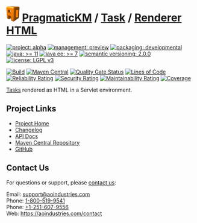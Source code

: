 # [<img src="ao-logo.png" alt="AO Logo" width="35" height="40">](https://github.com/ao-apps) [PragmaticKM](https://github.com/ao-apps/pragmatickm) / [Task](https://github.com/ao-apps/pragmatickm-task) / [Renderer HTML](https://github.com/ao-apps/pragmatickm-task-renderer-html)

[![project: alpha](https://pragmatickm.com/ao-badges/project-alpha.svg)](https://aoindustries.com/life-cycle#project-alpha)
[![management: preview](https://pragmatickm.com/ao-badges/management-preview.svg)](https://aoindustries.com/life-cycle#management-preview)
[![packaging: developmental](https://pragmatickm.com/ao-badges/packaging-developmental.svg)](https://aoindustries.com/life-cycle#packaging-developmental)  
[![java: &gt;= 11](https://pragmatickm.com/ao-badges/java-11.svg)](https://docs.oracle.com/en/java/javase/11/)
[![java ee: &gt;= 7](https://pragmatickm.com/ao-badges/javaee-7.svg)](https://docs.oracle.com/javaee/7/)
[![semantic versioning: 2.0.0](https://pragmatickm.com/ao-badges/semver-2.0.0.svg)](https://semver.org/spec/v2.0.0.html)
[![license: LGPL v3](https://pragmatickm.com/ao-badges/license-lgpl-3.0.svg)](https://www.gnu.org/licenses/lgpl-3.0)

[![Build](https://github.com/ao-apps/pragmatickm-task-renderer-html/workflows/Build/badge.svg?branch=master)](https://github.com/ao-apps/pragmatickm-task-renderer-html/actions?query=workflow%3ABuild)
[![Maven Central](https://maven-badges.herokuapp.com/maven-central/com.pragmatickm/pragmatickm-task-renderer-html/badge.svg)](https://maven-badges.herokuapp.com/maven-central/com.pragmatickm/pragmatickm-task-renderer-html)
[![Quality Gate Status](https://sonarcloud.io/api/project_badges/measure?branch=master&project=com.pragmatickm%3Apragmatickm-task-renderer-html&metric=alert_status)](https://sonarcloud.io/dashboard?branch=master&id=com.pragmatickm%3Apragmatickm-task-renderer-html)
[![Lines of Code](https://sonarcloud.io/api/project_badges/measure?branch=master&project=com.pragmatickm%3Apragmatickm-task-renderer-html&metric=ncloc)](https://sonarcloud.io/component_measures?branch=master&id=com.pragmatickm%3Apragmatickm-task-renderer-html&metric=ncloc)  
[![Reliability Rating](https://sonarcloud.io/api/project_badges/measure?branch=master&project=com.pragmatickm%3Apragmatickm-task-renderer-html&metric=reliability_rating)](https://sonarcloud.io/component_measures?branch=master&id=com.pragmatickm%3Apragmatickm-task-renderer-html&metric=Reliability)
[![Security Rating](https://sonarcloud.io/api/project_badges/measure?branch=master&project=com.pragmatickm%3Apragmatickm-task-renderer-html&metric=security_rating)](https://sonarcloud.io/component_measures?branch=master&id=com.pragmatickm%3Apragmatickm-task-renderer-html&metric=Security)
[![Maintainability Rating](https://sonarcloud.io/api/project_badges/measure?branch=master&project=com.pragmatickm%3Apragmatickm-task-renderer-html&metric=sqale_rating)](https://sonarcloud.io/component_measures?branch=master&id=com.pragmatickm%3Apragmatickm-task-renderer-html&metric=Maintainability)
[![Coverage](https://sonarcloud.io/api/project_badges/measure?branch=master&project=com.pragmatickm%3Apragmatickm-task-renderer-html&metric=coverage)](https://sonarcloud.io/component_measures?branch=master&id=com.pragmatickm%3Apragmatickm-task-renderer-html&metric=Coverage)

[Tasks](https://github.com/ao-apps/pragmatickm-task) rendered as HTML in a Servlet environment.

## Project Links
* [Project Home](https://pragmatickm.com/task/renderer/html/)
* [Changelog](https://pragmatickm.com/task/renderer/html/changelog)
* [API Docs](https://pragmatickm.com/task/renderer/html/apidocs/)
* [Maven Central Repository](https://central.sonatype.com/artifact/com.pragmatickm/pragmatickm-task-renderer-html)
* [GitHub](https://github.com/ao-apps/pragmatickm-task-renderer-html)

## Contact Us
For questions or support, please [contact us](https://aoindustries.com/contact):

Email: [support@aoindustries.com](mailto:support@aoindustries.com)  
Phone: [1-800-519-9541](tel:1-800-519-9541)  
Phone: [+1-251-607-9556](tel:+1-251-607-9556)  
Web: https://aoindustries.com/contact
